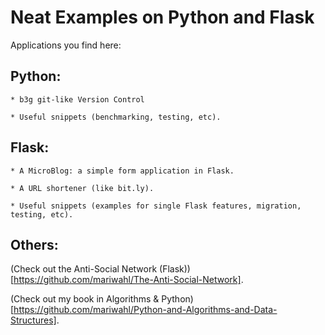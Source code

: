 # Neat Examples on Python and Flask

Applications you find here:


## Python:

    * b3g git-like Version Control

    * Useful snippets (benchmarking, testing, etc).



## Flask:

    * A MicroBlog: a simple form application in Flask.

    * A URL shortener (like bit.ly).

    * Useful snippets (examples for single Flask features, migration, testing, etc).


## Others:

(Check out the Anti-Social Network (Flask))[https://github.com/mariwahl/The-Anti-Social-Network].

(Check out my book in Algorithms & Python)[https://github.com/mariwahl/Python-and-Algorithms-and-Data-Structures].



